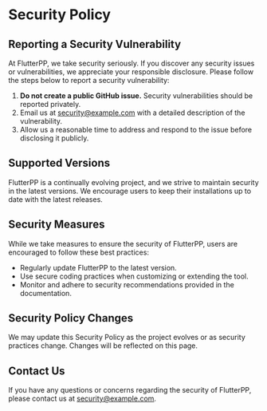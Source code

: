 # Security Policy

## Reporting a Security Vulnerability

At FlutterPP, we take security seriously. If you discover any security issues or vulnerabilities, we appreciate your responsible disclosure. Please follow the steps below to report a security vulnerability:

1. **Do not create a public GitHub issue.** Security vulnerabilities should be reported privately.
2. Email us at [security@example.com](mailto:security@flutterpp.com) with a detailed description of the vulnerability.
3. Allow us a reasonable time to address and respond to the issue before disclosing it publicly.

## Supported Versions

FlutterPP is a continually evolving project, and we strive to maintain security in the latest versions. We encourage users to keep their installations up to date with the latest releases.

## Security Measures

While we take measures to ensure the security of FlutterPP, users are encouraged to follow these best practices:

- Regularly update FlutterPP to the latest version.
- Use secure coding practices when customizing or extending the tool.
- Monitor and adhere to security recommendations provided in the documentation.

## Security Policy Changes

We may update this Security Policy as the project evolves or as security practices change. Changes will be reflected on this page.

## Contact Us

If you have any questions or concerns regarding the security of FlutterPP, please contact us at [security@example.com](mailto:security@flutterpp.com).
